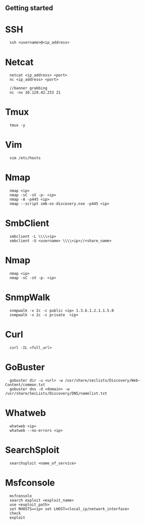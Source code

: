 ## Getting started 

# SSH

```shell
  ssh <username>@<ip_address>
```


# Netcat

```shell
  netcat <ip_address> <port>
  nc <ip_address> <port>

  //banner grabbing
  nc -nv 10.129.42.253 21
```

# Tmux

```shell
  tmux -y
```

# Vim

```shell
  vim /etc/hosts
```

# Nmap 

```shell
  nmap <ip>
  nmap -sC -sV -p- <ip>
  nmap -A -p445 <ip>
  nmap --script smb-os-discovery.nse -p445 <ip>
```

# SmbClient 

```shell
  smbclient -L \\\\<ip>
  smbclient -U <username> \\\\<ip>//<share_name>
```

# Nmap 

```shell
  nmap <ip>
  nmap -sC -sV -p- <ip>
```

# SnmpWalk 

```shell
  snmpwalk -v 2c -c public <ip> 1.3.6.1.2.1.1.5.0
  snmpwalk -v 2c -c private  <ip>
```

# Curl

```
  curl -IL <full_url>
```

# GoBuster 

```shell
  gobuster dir -u <url> -w /usr/share/seclists/Discovery/Web-Content/common.txt
  gobuster dns -d <domain> -w /usr/share/SecLists/Discovery/DNS/namelist.txt
```


# Whatweb
```shell
  whatweb <ip>
  whatweb --no-errors <ip>
```

# SearchSploit
```shell
  searchsploit <name_of_service>
```

# Msfconsole
```shell
  msfconsole
  search exploit <exploit_name>
  use <exploit_path>
  set RHOSTS=<ip> set LHOST=<local_ip/network_interface>
  check
  exploit
```
